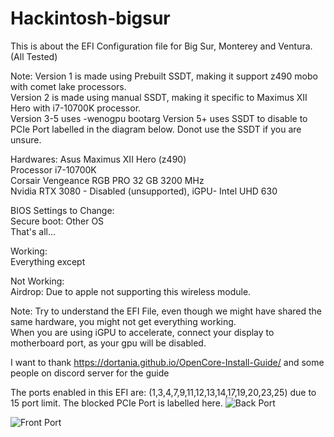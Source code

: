 # Hackintosh-bigsur
This is about the EFI Configuration file for Big Sur, Monterey and Ventura. (All Tested)

Note: Version 1 is made using Prebuilt SSDT, making it support z490 mobo with comet lake processors.</br>
      Version 2 is made using manual SSDT, making it specific to Maximus XII Hero with i7-10700K processor.</br>
      Version 3-5 uses -wenogpu bootarg
      Version 5+ uses SSDT to disable to PCIe Port labelled in the diagram below.
      Donot use the SSDT if you are unsure.
      
Hardwares:
Asus Maximus XII Hero (z490)</br>
Processor i7-10700K</br>
Corsair Vengeance RGB PRO 32 GB 3200 MHz</br>
Nvidia RTX 3080 - Disabled (unsupported), iGPU- Intel UHD 630</br>

BIOS Settings to Change:</br>
Secure boot: Other OS</br>
That's all...

Working:</br>
Everything except

Not Working:</br>
Airdrop: Due to apple not supporting this wireless module.

Note: Try to understand the EFI File, even though we might have shared the same hardware, you might not get everything working.   </br>
      When you are using iGPU to accelerate, connect your display to motherboard port, as your gpu will be disabled.</br>


I want to thank https://dortania.github.io/OpenCore-Install-Guide/ and some people on discord server for the guide

The ports enabled in this EFI are: (1,3,4,7,9,11,12,13,14,17,19,20,23,25) due to 15 port limit. The blocked PCIe Port is labelled here.
![Back Port](https://user-images.githubusercontent.com/32937797/226535012-9cdef757-5f45-41fe-9fc3-7cf88e550bdd.png)

![Front Port](https://user-images.githubusercontent.com/32937797/226535019-3294d185-35af-4f28-8336-ef104020680f.png)
